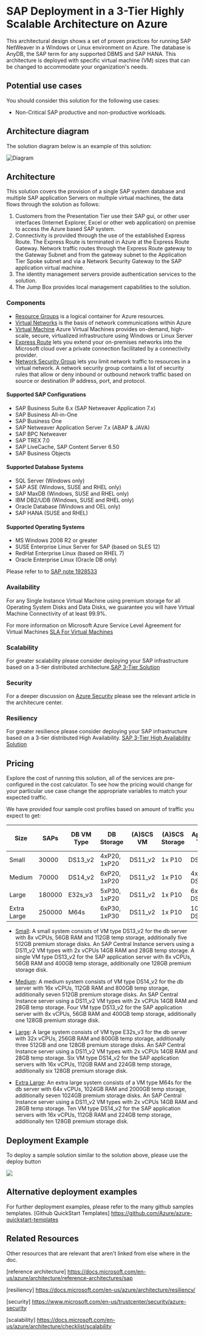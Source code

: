 <!---
title: <SAP on Azure in a 4-Tier Architecture>
description: <Article Description>
author: Andrew-Dibbins, Dharmesh-Bhagat
ms.date: <publish or update date>
--->

# SAP Deployment in a 3-Tier Highly Scalable Architecture on Azure

This architectural design shows a set of proven practices for running SAP NetWeaver in a Windows or Linux environment on Azure. The database is AnyDB, the SAP term for any supported DBMS and SAP HANA. This architecture is deployed with specific virtual machine (VM) sizes that can be changed to accommodate your organization's needs.

## Potential use cases

You should consider this solution for the following use cases:

* Non-Critical SAP productive and non-productive workloads.

## Architecture diagram

The solution diagram below is an example of this solution:

<!--- Dharmesh, perhaps we should update this diagram based on your work?--->
![Diagram](media/SAP-Infra-3TierDistributedNoHA_finalversion.png)

## Architecture

This solution covers the provision of a single SAP system database and multiple SAP application Servers on multiple  virtual machines, the data flows through the solution as follows:

1. Customers from the Presentation Tier use their SAP gui, or other user interfaces (Internet Explorer, Excel or other web application) on premise to access the Azure based SAP system.
2. Connectivity is provided through the use of the established Express Route. The Express Route is terminated in Azure at the Express Route Gateway. Network traffic routes through the Express Route gateway to the Gateway Subnet and from the gateway subnet to the Application Tier Spoke subnet and via a Network Security Gateway to the SAP application virtual machine.
3. The identity management servers provide authentication services to the solution.
4. The Jump Box provides local management capabilities to the solution.

### Components

* [Resource Groups](https://docs.microsoft.com/en-us/azure/azure-resource-manager/resource-group-overview#resource-groups) is a logical container for Azure resources.
* [Virtual Networks](https://docs.microsoft.com/en-us/azure/virtual-network/virtual-networks-overview) is the basis of network communications within Azure
* [Virtual Machine](https://docs.microsoft.com/en-us/azure/virtual-machines/windows/overview) Azure Virtual Machines provides on-demand, high-scale, secure, virtualized infrastructure using Windows or Linux Server
* [Express Route](https://docs.microsoft.com/en-us/azure/expressroute/expressroute-introduction) lets you extend your on-premises networks into the Microsoft cloud over a private connection facilitated by a connectivity provider.
* [Network Security Group](https://docs.microsoft.com/en-us/azure/virtual-network/security-overview) lets you limit network traffic to resources in a virtual network. A network security group contains a list of security rules that allow or deny inbound or outbound network traffic based on source or destination IP address, port, and protocol. 


#### Supported SAP Configurations
* SAP Business Suite 6.x (SAP Netweaver Application 7.x)
* SAP Business All-in-One
* SAP Business One
* SAP Netweaver Application Server 7.x (ABAP & JAVA)
* SAP BPC Netweaver
* SAP TREX 7.0
* SAP LiveCache, SAP Content Server 6.50
* SAP Business Objects
#### Supported Database Systems
* SQL Server (Windows only)
* SAP ASE (Windows, SUSE and RHEL only)
* SAP MaxDB (Windows, SUSE and RHEL only)
* IBM DB2/UDB (Windows, SUSE and RHEL only)
* Oracle Database (Windows and OEL only)
* SAP HANA (SUSE and RHEL)
#### Supported Operating Systems
*  MS Windows 2008 R2 or greater
* SUSE Enterprise Linux Server for SAP (based on SLES 12)
* RedHat Enterprise Linux (based on RHEL 7)
* Oracle Enterprise Linux (Oracle DB only)

Please refer to to [SAP note 1928533](https://launchpad.support.sap.com/#/notes/1928533)

<!---
### Alternatives

* List of alternative options and why you might use them.
--->

### Availability
For any Single Instance Virtual Machine using premium storage for all Operating System Disks and Data Disks, we guarantee you will have Virtual Machine Connectivity of at least 99.9%.

For more information on Microsoft Azure Service Level Agreement for Virtual Machines [SLA For Virtual Machines](https://azure.microsoft.com/en-us/support/legal/sla/virtual-machines/v1_8/)

### Scalability

For greater scalability please consider deploying your SAP infrastructure based on a 3-tier distributed architecture.[SAP 3-Tier Solution](sap-3tier-distributed)

### Security

For a deeper discussion on [Azure Security](https://azure.microsoft.com/en-us/services/security-center/) please see the relevant article in the architecure center.

### Resiliency

For greater resilience please consider deploying your SAP infrastructure based on a 3-tier distributed High Availability. [SAP 3-Tier High Availability Solution](sap-3tier-distributed-HA.md)

## Pricing

Explore the cost of running this solution, all of the services are pre-configured in the cost calculator.  To see how the pricing would change for your particular use case change the appropriate variables to match your expected traffic. 

We have provided four sample cost profiles based on amount of traffic you expect to get:

|Size|SAPs|DB VM Type|DB Storage|(A)SCS VM|(A)SCS Storage|App VM Type|App Storage|Azure Pricing Calculator|
|----|----|-------|-------|-----|---|---|--------|---------------|
|Small|30000|DS13_v2|4xP20, 1xP20|DS11_v2|1x P10|DS13_v2|1x P10|[Small](https://azure.com/e/45880ba0bfdf47d497851a7cf2650c7c)|
|Medium|70000|DS14_v2|6xP20, 1xP20|DS11_v2|1x P10|4x DS13_v2|1x P10|[Medium](https://azure.com/e/9a523f79591347ca9a48c3aaa1406f8a)|
Large|180000|E32s_v3|5xP30, 1xP20|DS11_v2|1x P10|6x DS14_v2|1x P10|[Large](https://azure.com/e/f70fccf571e948c4b37d4fecc07cbf42)|
Extra Large|250000|M64s|6xP30, 1xP30|DS11_v2|1x P10|10x DS14_v2|1x P10|[Extra Large](https://azure.com/e/58c636922cf94faf9650f583ff35e97b)|


* [Small](https://azure.com/e/45880ba0bfdf47d497851a7cf2650c7c): A small system consists of VM type DS13_v2 for the db server with 8x vCPUs, 56GB RAM and 112GB temp storage, additionally five 512GB premium storage disks. An SAP Central Instance servers using a DS11_v2 VM types with 2x vCPUs 14GB RAM and 28GB temp storage. A single VM type DS13_v2 for the SAP application server with 8x vCPUs, 56GB RAM and 400GB temp storage, additionally one 128GB premium storage disk.

* [Medium](https://azure.com/e/9a523f79591347ca9a48c3aaa1406f8a): A medium system consists of VM type DS14_v2 for the db server with 16x vCPUs, 112GB RAM and 800GB temp storage, additionally seven 512GB premium storage disks. An SAP Central Instance server using a DS11_v2 VM types with 2x vCPUs 14GB RAM and 28GB temp storage. Four VM type DS13_v2 for the SAP application server with 8x vCPUs, 56GB RAM and 400GB temp storage, additionally one 128GB premium storage disk.

* [Large](https://azure.com/e/f70fccf571e948c4b37d4fecc07cbf42): A large system consists of VM type E32s_v3 for the db server with 32x vCPUs, 256GB RAM and 800GB temp storage, additionally three 512GB and one 128GB premium storage disks. An SAP Central Instance server using a DS11_v2 VM types with 2x vCPUs 14GB RAM and 28GB temp storage. Six VM type DS14_v2 for the SAP application servers with 16x vCPUs, 112GB RAM and 224GB temp storage, additionally six 128GB premium storage disk.

* [Extra Large](https://azure.com/e/58c636922cf94faf9650f583ff35e97b): An extra large system consists of a VM type M64s for the db server with 64x vCPUs, 1024GB RAM and 2000GB temp storage, additionally seven 1024GB premium storage disks. An SAP Central Instance server using a DS11_v2 VM types with 2x vCPUs 14GB RAM and 28GB temp storage. Ten VM type DS14_v2 for the SAP application servers with 16x vCPUs, 112GB RAM and 224GB temp storage, additionally ten 128GB premium storage disk.

## Deployment Example
To deploy a sample solution similar to the solution above, please use the deploy button 

<a
href="https://portal.azure.com/#create/Microsoft.Template/uri/https%3A%2F%2Fgithub.com%2FAzure%2Ffta-wip%2Fblob%2Fmaster%2FSAP%2Ftemplates%2Fsap-3tier-distributed%2Fazuredeploy.json" target="_blank">
    <img src="http://azuredeploy.net/deploybutton.png"/>
</a>

## Alternative deployment examples
For further deployment examples, please refer to the many github samples templates. [Github QuickStart Templates] https://github.com/Azure/azure-quickstart-templates


## Related Resources

Other resources that are relevant that aren't linked from else where in the doc.

[reference architecture]  https://docs.microsoft.com/en-us/azure/architecture/reference-architectures/sap

[resiliency] https://docs.microsoft.com/en-us/azure/architecture/resiliency/

[security] https://www.microsoft.com/en-us/trustcenter/security/azure-security

[scalability] https://docs.microsoft.com/en-us/azure/architecture/checklist/scalability